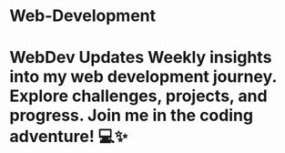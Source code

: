 # Web-Development
# WebDev Updates  Weekly insights into my web development journey. Explore challenges, projects, and progress. Join me in the coding adventure! 💻✨
